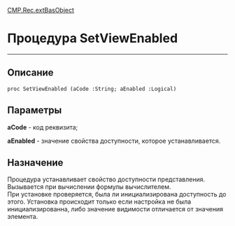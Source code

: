 ﻿---
Link: CMP.Rec.extBasObject.@SetViewEnabled
---

<!---  Навигация
[Имя проекта](#) :
-->
[CMP.Rec.extBasObject](Default)

# Процедура SetViewEnabled
---

## Описание

    proc SetViewEnabled (aCode :String; aEnabled :Logical)

## Параметры

**aCode**  - код реквизита;

**aEnabled** - значение свойства доступности, которое устанавливается.

<!--
## Аргументы{#Args}

### Аргумент1

Описание аргумента 1
-->

## Назначение

Процедура устанавливает свойство доступности представления. Вызывается при вычислении формулы вычислителем.  
При установке проверяется, была ли инициализирована доступность до этого. Установка происходит только если настройка не была инициализированна, либо значение видимости отличается от значения элемента.

<!--
## Пример

    SetViewEnabled...
-->

